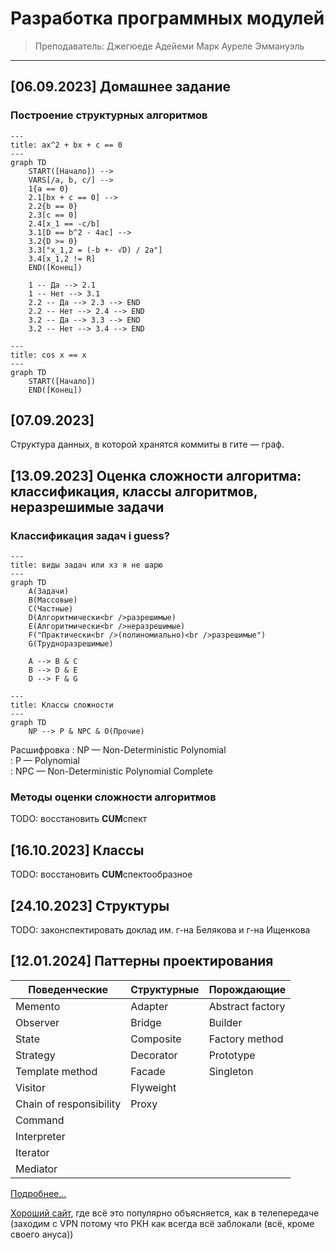 # Разработка программных модулей

> Преподаватель: Джегюеде Адейеми Марк Ауреле Эммануэль

___

## [06.09.2023] Домашнее задание

### Построение структурных алгоритмов

``` mermaid
---
title: ax^2 + bx + c == 0
---
graph TD
    START([Начало]) -->
    VARS[/a, b, c/] -->
    1{a == 0}
    2.1[bx + c == 0] -->
    2.2{b == 0}
    2.3[c == 0]
    2.4[x_1 == -c/b]
    3.1[D == b^2 - 4ac] -->
    3.2{D >= 0}
    3.3["x_1,2 = (-b +- √D) / 2a"]
    3.4[x_1,2 != R]
    END([Конец])

    1 -- Да --> 2.1
    1 -- Нет --> 3.1
    2.2 -- Да --> 2.3 --> END
    2.2 -- Нет --> 2.4 --> END
    3.2 -- Да --> 3.3 --> END
    3.2 -- Нет --> 3.4 --> END
```

``` mermaid
---
title: cos x == x
---
graph TD
    START([Начало])
    END([Конец])
```

## [07.09.2023]

Структура данных, в которой хранятся коммиты в гите — граф.

## [13.09.2023] Оценка сложности алгоритма: классификация, классы алгоритмов, неразрешимые задачи

### Классификация задач i guess?

``` mermaid
---
title: виды задач или хз я не шарю
---
graph TD
    A(Задачи)
    B(Массовые)
    C(Частные)
    D(Алгоритмически<br />разрешимые)
    E(Алгоритмически<br />неразрешимые)
    F("Практически<br />(полиномиально)<br />разрешимые")
    G(Трудноразрешимые)

    A --> B & C
    B --> D & E
    D --> F & G
```

``` mermaid
---
title: Классы сложности
---
graph TD
    NP --> P & NPC & O(Прочие)
```

Расшифровка
: NP — Non-Deterministic Polynomial  
: P — Polynomial  
: NPC — Non-Deterministic Polynomial Complete

### Методы оценки сложности алгоритмов

TODO: восстановить **CUM**спект

## [16.10.2023] Классы

TODO: восстановить **CUM**спектообразное

## [24.10.2023] Структуры

TODO: законспектировать доклад им. г-на Белякова и г-на Ищенкова

## [12.01.2024] Паттерны проектирования

| Поведенческие           | Структурные | Порождающие      |
|-------------------------|-------------|------------------|
| Memento                 | Adapter     | Abstract factory |
| Observer                | Bridge      | Builder          |
| State                   | Composite   | Factory method   |
| Strategy                | Decorator   | Prototype        |
| Template method         | Facade      | Singleton        |
| Visitor                 | Flyweight   |                  |
| Chain of responsibility | Proxy       |                  |
| Command                 |             |                  |
| Interpreter             |             |                  |
| Iterator                |             |                  |
| Mediator                |             |                  |

[Подробнее...](resources/design-patterns.pdf)

[Хороший сайт](https://refactoring.guru/ru/design-patterns/), где всё это популярно объясняется, как в телепередаче (заходим с VPN потому что РКН как всегда всё заблокали (всё, кроме своего ануса))
